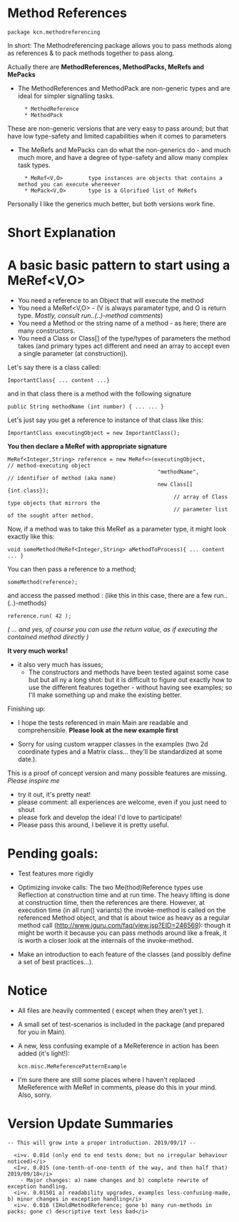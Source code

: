 # Method References
    package kcn.methodreferencing

In short:
The Methodreferencing package allows you to pass methods along as references & to pack methods together to pass along.

Actually there are <b> MethodReferences, MethodPacks, MeRefs and MePacks </b>

* The MethodReferences and MethodPack are non-generic types and are ideal for simpler signalling tasks.

        * MethodReference   
        * MethodPack        
    
These are non-generic versions that are very easy to pass around;
but that have low type-safety and limited capabilities when it comes to parameters

* The MeRefs and MePacks can do what the non-generics do - and much much more, and have a degree of type-safety and allow 
  many complex task types.

        * MeRef<V,O>        type instances are objects that contains a method you can execute whereever
        * MePack<V,O>       type is a Glorified list of MeRefs



Personally I like the generics much better, but both versions work fine.


# Short Explanation
# A basic basic pattern to start using a MeRef<V,O>

* You need a reference to an Object that will execute the method 
* You need a MeRef<V,O> - (V is always paramater type, and O is return type. <i>Mostly, consult run..(..)-method comments</i>) 
* You need a Method or the string name of a method - as here; there are many constructors.
* You need a Class or Class[] of the type/types of parameters the method takes (and primary types act different and need an array to accept even a single parameter (at construction)).

Let's say there is a class called: 

    ImportantClass{ ... content ...}

and in that class there is a method with the following signature

    public String methodName (int number) { ... ... }


Let's just say you get a reference to instance of that class like this:

    ImportantClass executingObject = new ImportantClass();



<b>You then declare a MeRef with appropriate signature </b>

    MeRef<Integer,String> reference = new MeRef<>(executingObject,          // method-executing object
                                                   "methodName",            // identifier of method (aka name)
                                                   new Class[]{int.class}); 
                                                        // array of Class type objects that mirrors the
                                                        // parameter list of the sought after method.

Now, if a method was to take this MeRef as a parameter type, it might look exactly like this:

    void someMethod(MeRef<Integer,String> aMethodToProcess){ ... content ... } 
 
You can then pass a reference to a method;

    someMethod(reference);

and access the passed method : (like this in this case, there are a few run..(..)-methods)

    reference.run( 42 );

<i>( ... and yes, of course you can use the return value, as if executing the contained method directly )</i>


<B>It very much works!</B>
- it also very much has issues; 
  * The constructors and methods have been tested against some case but but all ny a long shot: but it is difficult to figure out exactly how to use the different features together - without having see examples; so I'll make something up and make the existing better.  

Finishing up: 
* I hope the tests referenced in main Main are readable and comprehensible. <b> Please look at the new example first </b>
  
* Sorry for using custom wrapper classes in the examples (two 2d coordinate types and a Matrix class... they'll be standardized at some date.).


This is a proof of concept version and many possible features are missing. <i> Please inspire me </i>

* try it out, it's pretty neat!
* please comment: all experiences are welcome, even if you just need to shout
* please fork and develop the idea! I'd love to participate!
* Please pass this around, I believe it is pretty useful.

# Pending goals:
* Test features more rigidly
* Optimizing invoke calls: The two Me(thod)Reference types use Reflection at construction time and at run time. The heavy lifting is done at construction time, then the references are there. However, at execution time (in all run() variants) the invoke-method is called on the referenced Method object, and that is about twice as heavy as a regular method call (http://www.jguru.com/faq/view.jsp?EID=246569): though it might be worth it because you can pass methods around like a freak, it is worth a closer look at the internals of the invoke-method.

* Make an introduction to each feature of the classes (and possibly define a set of best practices...).



# Notice
* All files are heavily commented ( except when they aren't yet ).
* A small set of test-scenarios is included in the package (and prepared for you in Main).

* A new, less confusing example of a MeReference in action has been added (it's light!):

      kcn.misc.MeReferencePatternExample           

* I'm sure there are still some places where I haven't replaced MeReference with MeRef in comments, please do this in your mind. Also, sorry.

# Version Update Summaries
    -- This will grow into a proper introduction. 2019/09/17 --
    
      <i>v. 0.01d (only end to end tests done; but no irregular behaviour noticed)</i>
      <I>v. 0.015 (one-tenth-of-one-tenth of the way, and then half that) 2019/09/18</i>
        - Major changes: a) name changes and b) complete rewrite of exception handling.
      <i>v. 0.01501 a) readability upgrades, examples less-confusing-made, b) minor changes in exception handling</i>
      <i>v. 0.016 (IHoldMethodReference; gone b) many run-methods in packs; gone c) descriptive text less bad</i>      
